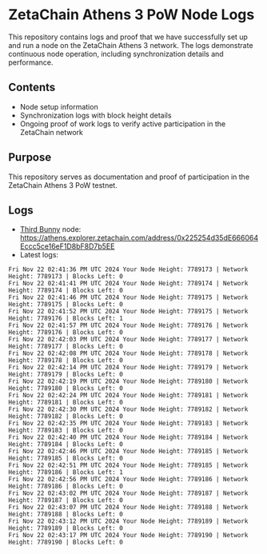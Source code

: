 # ZetaChain Athens 3 PoW Node Logs
This repository contains logs and proof that we have successfully set up and run a node on the ZetaChain Athens 3 network. The logs demonstrate continuous node operation, including synchronization details and performance.

## Contents
- Node setup information
- Synchronization logs with block height details
- Ongoing proof of work logs to verify active participation in the ZetaChain network

## Purpose
This repository serves as documentation and proof of participation in the ZetaChain Athens 3 PoW testnet.

## Logs

- [Third Bunny](https://thirdbunny.xyz/) node: https://athens.explorer.zetachain.com/address/0x225254d35dE666064Eccc5ce16eF1D8bF8D7b5EE
- Latest logs:
```
Fri Nov 22 02:41:36 PM UTC 2024 Your Node Height: 7789173 | Network Height: 7789173 | Blocks Left: 0
Fri Nov 22 02:41:41 PM UTC 2024 Your Node Height: 7789174 | Network Height: 7789174 | Blocks Left: 0
Fri Nov 22 02:41:46 PM UTC 2024 Your Node Height: 7789175 | Network Height: 7789175 | Blocks Left: 0
Fri Nov 22 02:41:52 PM UTC 2024 Your Node Height: 7789175 | Network Height: 7789176 | Blocks Left: 1
Fri Nov 22 02:41:57 PM UTC 2024 Your Node Height: 7789176 | Network Height: 7789176 | Blocks Left: 0
Fri Nov 22 02:42:03 PM UTC 2024 Your Node Height: 7789177 | Network Height: 7789177 | Blocks Left: 0
Fri Nov 22 02:42:08 PM UTC 2024 Your Node Height: 7789178 | Network Height: 7789178 | Blocks Left: 0
Fri Nov 22 02:42:14 PM UTC 2024 Your Node Height: 7789179 | Network Height: 7789179 | Blocks Left: 0
Fri Nov 22 02:42:19 PM UTC 2024 Your Node Height: 7789180 | Network Height: 7789180 | Blocks Left: 0
Fri Nov 22 02:42:24 PM UTC 2024 Your Node Height: 7789181 | Network Height: 7789181 | Blocks Left: 0
Fri Nov 22 02:42:30 PM UTC 2024 Your Node Height: 7789182 | Network Height: 7789182 | Blocks Left: 0
Fri Nov 22 02:42:35 PM UTC 2024 Your Node Height: 7789183 | Network Height: 7789183 | Blocks Left: 0
Fri Nov 22 02:42:40 PM UTC 2024 Your Node Height: 7789184 | Network Height: 7789184 | Blocks Left: 0
Fri Nov 22 02:42:46 PM UTC 2024 Your Node Height: 7789185 | Network Height: 7789185 | Blocks Left: 0
Fri Nov 22 02:42:51 PM UTC 2024 Your Node Height: 7789185 | Network Height: 7789186 | Blocks Left: 1
Fri Nov 22 02:42:56 PM UTC 2024 Your Node Height: 7789186 | Network Height: 7789186 | Blocks Left: 0
Fri Nov 22 02:43:02 PM UTC 2024 Your Node Height: 7789187 | Network Height: 7789187 | Blocks Left: 0
Fri Nov 22 02:43:07 PM UTC 2024 Your Node Height: 7789188 | Network Height: 7789188 | Blocks Left: 0
Fri Nov 22 02:43:12 PM UTC 2024 Your Node Height: 7789189 | Network Height: 7789189 | Blocks Left: 0
Fri Nov 22 02:43:17 PM UTC 2024 Your Node Height: 7789190 | Network Height: 7789190 | Blocks Left: 0
```

